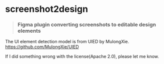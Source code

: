 # screenshot2design

> ### Figma plugin converting screenshots to editable design elements

The UI element detection model is from UIED by MulongXie.
https://github.com/MulongXie/UIED

If I did something wrong with the license(Apache 2.0), please let me know.
